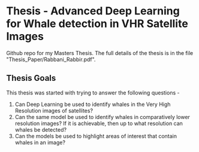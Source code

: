 # Thesis - Advanced Deep Learning for Whale detection in VHR Satellite Images
Github repo for my Masters Thesis. The full details of the thesis is in the file "Thesis_Paper/Rabbani_Rabbir.pdf".

## Thesis Goals
This thesis was started with trying to answer the following questions -
1. Can Deep Learning be used to identify whales in the Very High Resolution images of satellites?
2. Can the same model be used to identify whales in comparatively lower resolution images? If it is achievable, then up to what resolution can whales be detected?
3. Can the models be used to highlight areas of interest that contain whales in an image?


